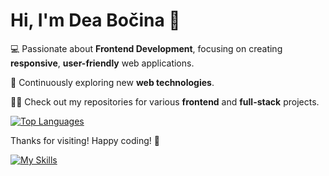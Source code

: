# Hi, I'm Dea Bočina 👋

💻 Passionate about **Frontend Development**, focusing on creating **responsive**, **user-friendly** web applications.

🚀 Continuously exploring new **web technologies**.

👩‍💻 Check out my repositories for various **frontend** and **full-stack** projects.

[![Top Languages](https://github-readme-stats.vercel.app/api/top-langs/?username=deabocina&layout=compact&hide=html,java&langs_count=8)](https://github.com/deabocina)

Thanks for visiting! Happy coding! 🚀

[![My Skills](https://skillicons.dev/icons?i=html,css,sass,tailwind,js,ts,react,vite,bootstrap,nodejs,firebase,postgres,mysql,sqlite,linux)](https://skillicons.dev)
